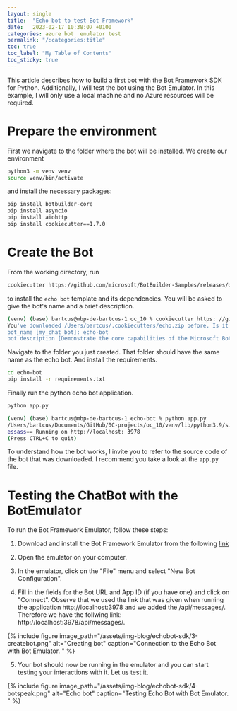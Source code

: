 ```yaml
---
layout: single
title:  "Echo bot to test Bot Framework"
date:   2023-02-17 10:38:07 +0100
categories: azure bot  emulator test
permalink: "/:categories:title"
toc: true
toc_label: "My Table of Contents"
toc_sticky: true
---
```


This article describes how to build a first bot with the Bot Framework SDK for Python. Additionally, I will test the bot using the Bot Emulator. In this example, I will only use a local machine and no Azure resources will be required.

# Prepare the environment

First we navigate to the folder where the bot will be installed. We create our environment

```bash
python3 -m venv venv
source venv/bin/activate
```

and install the necessary packages:
```bash
pip install botbuilder-core
pip install asyncio
pip install aiohttp
pip install cookiecutter==1.7.0
```

# Create the Bot
From the working directory, run

```bash
cookiecutter https://github.com/microsoft/BotBuilder-Samples/releases/download/Templates/echo.zip
```

to install the ```echo bot``` template and its dependencies. You will be asked to give the bot's name and a brief description.

```bash
(venv) (base) bartcus@mbp-de-bartcus-1 oc_10 % cookiecutter https: //github.com/microsoft/BotBuilder-Samples/releases/down load/Templates/echo.zip
You've downloaded /Users/bartcus/.cookiecutters/echo.zip before. Is it okay to delete and re-download it? [yes]: yes 
bot_name [my_chat_bot]: echo-bot
bot description [Demonstrate the core capabilities of the Microsoft Bot Framework]: This bot is created to test the Bot Framework SDK in python. In particular I am ma kina a echo bot template here.
```

Navigate to the folder you just created. That folder should have the same name as the echo bot. And install the requirements.

```bash
cd echo-bot
pip install -r requirements.txt
```

Finally run the python echo bot application.

```bash
python app.py

(venv) (base) bartcus@mbp-de-bartcus-1 echo-bot % python app.py
/Users/bartcus/Documents/GitHub/0C-projects/oc_10/venv/lib/python3.9/site-packages/botbuilder/schema/__init_py:80:Userwarning:TheBotFrameworkPythonSDKisbeingretiredwithfinallong-termsupportendi ng in November 2023, after which this repository will be archived. There will be no further feature development, with only critical security and bug fixes within this repository being undertaken. Existing bots built with this SDK Follow link (cmd + click) ion. For all new bot development we recommend that you adopt Power Virtual Agents.
essass== Running on http://localhost: 3978
(Press CTRL+C to quit)

```

To understand how the bot works, I invite you to refer to the source code of the bot that was downloaded. I recommend you take a look at the ```app.py``` file.


# Testing the ChatBot with the BotEmulator

To run the Bot Framework Emulator, follow these steps:

1) Download and install the Bot Framework Emulator from the following [link](https://github.com/Microsoft/BotFramework-Emulator/releases)

2) Open the emulator on your computer.

3) In the emulator, click on the "File" menu and select "New Bot Configuration".

4) Fill in the fields for the Bot URL and App ID (if you have one) and click on "Connect". Observe that we used the link that was given when running the application http://localhost:3978 and we added the /api/messages/. Therefore we have the follwing link: http://localhost:3978/api/messages/.

{% include figure image_path="/assets/img-blog/echobot-sdk/3-createbot.png" alt="Creating bot" caption="Connection to the Echo Bot with Bot Emulator.  " %}

5) Your bot should now be running in the emulator and you can start testing your interactions with it. Let us test it.

{% include figure image_path="/assets/img-blog/echobot-sdk/4-botspeak.png" alt="Echo bot" caption="Testing Echo Bot with Bot Emulator.  " %}
